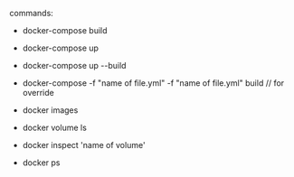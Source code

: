 commands:

- docker-compose build
- docker-compose up
- docker-compose up --build
- docker-compose -f "name of file.yml" -f "name of file.yml" build // for override

- docker images
- docker volume ls
- docker inspect 'name of volume'
- docker ps
